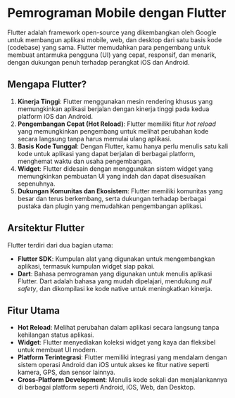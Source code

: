 # Pemrograman Mobile dengan Flutter

Flutter adalah framework open-source yang dikembangkan oleh Google untuk membangun aplikasi mobile, web, dan desktop dari satu basis kode (codebase) yang sama. Flutter memudahkan para pengembang untuk membuat antarmuka pengguna (UI) yang cepat, responsif, dan menarik, dengan dukungan penuh terhadap perangkat iOS dan Android.

## Mengapa Flutter?

1. **Kinerja Tinggi**: Flutter menggunakan mesin rendering khusus yang memungkinkan aplikasi berjalan dengan kinerja tinggi pada kedua platform iOS dan Android.
2. **Pengembangan Cepat (Hot Reload)**: Flutter memiliki fitur *hot reload* yang memungkinkan pengembang untuk melihat perubahan kode secara langsung tanpa harus memulai ulang aplikasi.
3. **Basis Kode Tunggal**: Dengan Flutter, kamu hanya perlu menulis satu kali kode untuk aplikasi yang dapat berjalan di berbagai platform, menghemat waktu dan usaha pengembangan.
4. **Widget**: Flutter didesain dengan menggunakan sistem widget yang memungkinkan pembuatan UI yang indah dan dapat disesuaikan sepenuhnya.
5. **Dukungan Komunitas dan Ekosistem**: Flutter memiliki komunitas yang besar dan terus berkembang, serta dukungan terhadap berbagai pustaka dan plugin yang memudahkan pengembangan aplikasi.

## Arsitektur Flutter

Flutter terdiri dari dua bagian utama:
- **Flutter SDK**: Kumpulan alat yang digunakan untuk mengembangkan aplikasi, termasuk kumpulan widget siap pakai.
- **Dart**: Bahasa pemrograman yang digunakan untuk menulis aplikasi Flutter. Dart adalah bahasa yang mudah dipelajari, mendukung *null safety*, dan dikompilasi ke kode native untuk meningkatkan kinerja.

## Fitur Utama

- **Hot Reload**: Melihat perubahan dalam aplikasi secara langsung tanpa kehilangan status aplikasi.
- **Widget**: Flutter menyediakan koleksi widget yang kaya dan fleksibel untuk membuat UI modern.
- **Platform Terintegrasi**: Flutter memiliki integrasi yang mendalam dengan sistem operasi Android dan iOS untuk akses ke fitur native seperti kamera, GPS, dan sensor lainnya.
- **Cross-Platform Development**: Menulis kode sekali dan menjalankannya di berbagai platform seperti Android, iOS, Web, dan Desktop.
